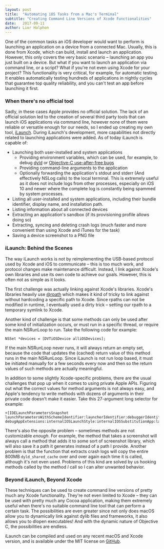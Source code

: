 ```yaml
---
layout: post
title:  "Automating iOS Tasks from a Mac's Terminal"
subtitle: "Creating Command Line Versions of Xcode Functionalities"
date:   2017-09-11
author: Lior Halphon
---
```


One of the common tasks an iOS developer would want to perform is launching an application on a device from a connected Mac. Usually, this is done from Xcode, which can build, install and launch an application. However, this only covers the very basic scenario – launching an app you just built on a device. But what if you want to launch an application via command line, or a script? What if you're not even using Xcode for your project? This functionality is very critical, for example, for automatic testing. It enables automatically testing hundreds of applications in nightly cycles that guarantee top quality reliability, and you can't test an app before launching it first.

### When there's no official tool
Sadly, in these cases Apple provides no official solution. The lack of an official solution led to the creation of several third party tools that can launch iOS applications via command line, however none of them were reliable or versatile enough for our needs, so I ended up creating my own tool, [iLaunch](https://github.com/Appdome/iLaunch). During iLaunch's development, more capabilities not directly related to launching applications were added. As of today iLaunch is capable of:

 * Launching both user-installed and system applications
   * Providing environment variables, which can be used, for example, to debug [dyld](https://developer.apple.com/legacy/library/documentation/Darwin/Reference/ManPages/man1/dyld.1.html) or [Objective-C use-after-free bugs](https://developer.apple.com/library/content/technotes/tn2239/_index.html#//apple_ref/doc/uid/DTS40010638-CH1-SUBSECTION30)
   * Providing command-line arguments to the application
   * Optionally forwarding the application's stdout and stderr (And effectively NSLog calls) to the local terminal. This is extremely useful as it does not include logs from other processes, especially on iOS 10 and newer where the complete log is constantly being spammed by system processes.
 * Listing all user-installed and system applications, including their bundle identifier, display name, and installation path.
 * Listing information about all connected devices
 * Extracting an application's sandbox (if its provisioning profile allows doing so)
 * Extracting, syncing and deleting crash logs (much faster and more convenient than using Xcode and iTunes for the task)
 * Saving a device screenshot to a PNG file

### iLaunch: Behind the Scenes
The way iLaunch works is not by reimplementing the USB-based protocol used by Xcode and iOS to communicate – this is too much work, and protocol changes make maintenance difficult. Instead, I link against Xcode's own libraries and use its own code to achieve our goals. However, this is often not as simple as it looks.

The first challenge was actually linking against Xcode's libraries. Xcode's libraries heavily use [@rpath](https://developer.apple.com/library/content/documentation/DeveloperTools/Conceptual/DynamicLibraries/100-Articles/RunpathDependentLibraries.html) which makes it kind of tricky to link against without hardcoding a specific path to Xcode. Since rpaths can not be modified in runtime, I eventually used a dirty trick – setting our rpath to a temporary symlink to Xcode.

Another kind of challenge is that some methods can only be used after some kind of initialization occurs, or must run in a specific thread, or require the main NSRunLoop to run. Take the following code for example:

    NSSet *devices = [DVTiOSDevice alliOSDevices];

If the main NSRunLoop never runs, it will always return an empty set, because the code that updates the (cached) return value of this method runs in the main NSRunLoop. Since iLaunch is not run loop based, it must be initiated manually for a few seconds every now and then so the return values of such methods are actually meaningful.

In addition to some slightly Xcode-specific problems, there are the usual challenges that pop up when it comes to using private Apple APIs. Figuring out what the correct values for method arguments is not always easy, and Apple's tendency to write methods with dozens of arguments in their private code doesn't make it easier. Take this 27-argument long selector for example:

    +[IDELaunchParametersSnapshot launchParametersWithSchemeIdentifier:launcherIdentifier:debuggerIdentifier:launchStyle:runnableLocation:debugProcessAsUID:workingDirectory:commandLineArgs:environmentVariables:architecture:platformIdentifier:buildConfiguration:buildableProduct:deviceAppDataPackage:allowLocationSimulation:locationScenarioReference:showNonLocalizedStrings:language:region:routingCoverageFileReference:enableGPUFrameCaptureMode:enableGPUValidationMode:debugXPCServices debugAppExtensions:internalIOSLaunchStyle:internalIOSSubstitutionApp:launchAutomaticallySubstyle:]

There's also the opposite problem – sometimes methods are not customizable _enough_. For example, the method that takes a screenshot will always call a method that adds it to some sort of screenshot library, which will also save it a path it generates instead of a path I provide. Another problem is that the function that extracts crash logs will copy the entire 800MB `dyld_shared_cache` over and over again each time it is called, although it's not even used. Problems of this kind are solved by us hooking methods called by the method _I_ call so I can alter unwanted behavior.

### Beyond iLaunch, Beyond Xcode

These techniques can be used to create command line versions of pretty much any Xcode functionality. They're not even limited to Xcode – they can be used with pretty much any Cocoa application, making them extremely useful when there's no suitable command line tool that can perform a certain task. The possibilities are even greater since not only does macOS allow you to dynamically link against dylib files and frameworks, it also allows you to dlopen executables! And with the dynamic nature of Objective C, the possibilities are endless.

iLaunch can be compiled and used on any recent macOS and Xcode version, and is available under the MIT license on [GitHub](https://github.com/Appdome/iLaunch).